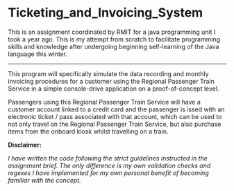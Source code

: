 # Ticketing_and_Invoicing_System

This is an assignment coordinated by RMIT for a java programming unit I took a year ago. This is my attempt from 
scratch to facilitate programming skills and knowledge after undergoing beginning self-learning of the Java language 
this winter.

----------------------------------------------------------------------------------------------------------------------

<p>This program will specifically simulate the data recording and monthly invoicing procedures for a customer
using the Regional Passenger Train Service in a simple console-drive application on a proof-of-concept level.</p>

<p>Passengers using this Regional Passenger Train Service will have a customer account linked to a credit card and
the passenger is issed with an electronic ticket / pass associated with that account, which can be used to not
only travel on the Regional Passenger Train Service, but also purchase items from the onboard kiosk whilst travelling
on a train.</p> 

**Disclaimer:** <p>*I have written the code following the strict guidelines instructed in the assignment brief. The only difference 
is my own validation checks and regexes I have implemented for my own personal benefit of becoming familiar with the concept.*</p>
